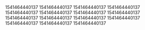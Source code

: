 1541464440137
1541464440137
1541464440137
1541464440137
1541464440137
1541464440137
1541464440137
1541464440137
1541464440137
1541464440137
1541464440137
1541464440137
1541464440137
1541464440137
1541464440137